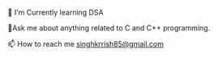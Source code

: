 🌱 I'm Currently learning DSA 

💬Ask me about anything related to C and C++ programming.

📫 How to reach me singhkrrish85@gmail.com

